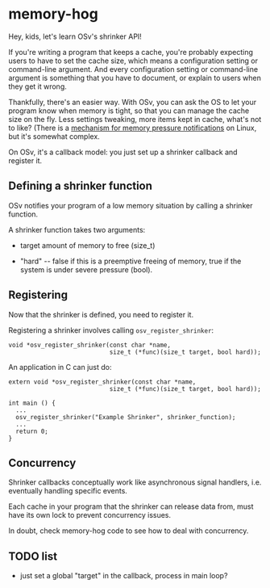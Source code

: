 memory-hog
==========

Hey, kids, let's learn OSv's shrinker API!

If you're writing a program that keeps a cache,
you're probably expecting users to have to set the
cache size, which means a configuration setting
or command-line argument.  And every configuration
setting or command-line argument is something that
you have to document, or explain to users when they
get it wrong.

Thankfully, there's an easier way.  With OSv,
you can ask the OS to let your program know
when memory is tight, so that you can manage
the cache size on the fly.  Less settings
tweaking, more items kept in cache, what's not
to like? (There is a [mechanism for memory pressure
notifications](https://www.kernel.org/doc/Documentation/cgroups/memory.txt)
on Linux, but it's somewhat complex.

On OSv, it's a callback model: you just set up a
shrinker callback and register it.


Defining a shrinker function
----------------------------

OSv notifies your program of a low memory situation by
calling a shrinker function.

A shrinker function takes two arguments:

 * target amount of memory to free (size_t)

 * "hard" -- false if this is a preemptive freeing of
   memory, true if the system is under severe
   pressure (bool).


Registering
-----------

Now that the shrinker is defined, you need to register it.

Registering a shrinker involves calling `osv_register_shrinker`:

```
void *osv_register_shrinker(const char *name,
                            size_t (*func)(size_t target, bool hard));
```

An application in C can just do:

```
extern void *osv_register_shrinker(const char *name,
                            size_t (*func)(size_t target, bool hard));

int main () {
  ...
  osv_register_shrinker("Example Shrinker", shrinker_function);
  ...
  return 0;
}
```

Concurrency
-----------

Shrinker callbacks conceptually work like asynchronous signal handlers,
i.e. eventually handling specific events.

Each cache in your program that the shrinker can release data from,
must have its own lock to prevent concurrency issues.

In doubt, check memory-hog code to see how to deal with concurrency.

TODO list
-----------

 * just set a global "target" in the callback, process in main loop?


